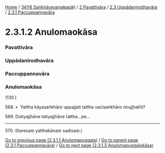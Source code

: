 
[Home](/) / [34Y6 Saṅkhārayamakapāḷi](../../../../34Y6.md) / [2 Pavattivāra](../../../2.md) / [2.3 Uppādanirodhavāra](../../2.3.md) / [2.3.1 Paccuppannavāra](../2.3.1.md)

# 2.3.1.2 Anulomaokāsa

### Pavattivāra

### Uppādanirodhavāra

### Paccuppannavāra

### Anulomaokāsa

(130.)

568\. »  Yattha kāyasaṅkhāro uppajjati tattha vacīsaṅkhāro nirujjhatīti?

569\. Dutiyajjhāne tatiyajjhāne tattha…pe…

---

570\. (Itaresaṃ yatthakānaṃ sadisaṃ.)



[Go to previous page (2.3.1.1 Anulomapuggala)](2.3.1.1.md) / [Go to parent page (2.3.1 Paccuppannavāra)](../2.3.1.md) / [Go to next page (2.3.1.3 Anulomapuggalokāsa)](2.3.1.3.md)


